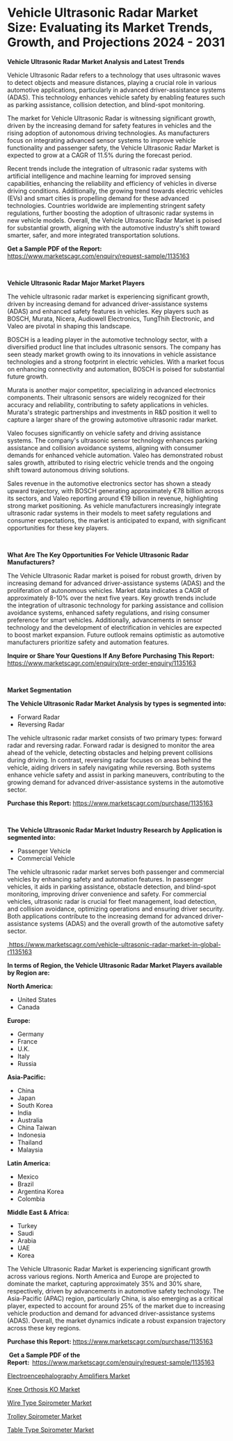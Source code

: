 <p><h1>Vehicle Ultrasonic Radar Market Size: Evaluating its Market Trends, Growth, and Projections 2024 - 2031</h1></p><p><strong>Vehicle Ultrasonic Radar Market Analysis and Latest Trends</strong></p>
<p><p>Vehicle Ultrasonic Radar refers to a technology that uses ultrasonic waves to detect objects and measure distances, playing a crucial role in various automotive applications, particularly in advanced driver-assistance systems (ADAS). This technology enhances vehicle safety by enabling features such as parking assistance, collision detection, and blind-spot monitoring. </p><p>The market for Vehicle Ultrasonic Radar is witnessing significant growth, driven by the increasing demand for safety features in vehicles and the rising adoption of autonomous driving technologies. As manufacturers focus on integrating advanced sensor systems to improve vehicle functionality and passenger safety, the Vehicle Ultrasonic Radar Market is expected to grow at a CAGR of 11.5% during the forecast period. </p><p>Recent trends include the integration of ultrasonic radar systems with artificial intelligence and machine learning for improved sensing capabilities, enhancing the reliability and efficiency of vehicles in diverse driving conditions. Additionally, the growing trend towards electric vehicles (EVs) and smart cities is propelling demand for these advanced technologies. Countries worldwide are implementing stringent safety regulations, further boosting the adoption of ultrasonic radar systems in new vehicle models. Overall, the Vehicle Ultrasonic Radar Market is poised for substantial growth, aligning with the automotive industry's shift toward smarter, safer, and more integrated transportation solutions.</p></p>
<p><strong>Get a Sample PDF of the Report:&nbsp;</strong> <a href="https://www.marketscagr.com/enquiry/request-sample/1135163?utm_campaign=1556&utm_medium=2&utm_source=Github&utm_content=ia&utm_term=13102024&utm_id=vehicle-ultrasonic-radar">https://www.marketscagr.com/enquiry/request-sample/1135163</a></p>
<p>&nbsp;</p>
<p><strong>Vehicle Ultrasonic Radar Major Market Players</strong></p>
<p><p>The vehicle ultrasonic radar market is experiencing significant growth, driven by increasing demand for advanced driver-assistance systems (ADAS) and enhanced safety features in vehicles. Key players such as BOSCH, Murata, Nicera, Audiowell Electronics, TungThih Electronic, and Valeo are pivotal in shaping this landscape.</p><p>BOSCH is a leading player in the automotive technology sector, with a diversified product line that includes ultrasonic sensors. The company has seen steady market growth owing to its innovations in vehicle assistance technologies and a strong footprint in electric vehicles. With a market focus on enhancing connectivity and automation, BOSCH is poised for substantial future growth.</p><p>Murata is another major competitor, specializing in advanced electronics components. Their ultrasonic sensors are widely recognized for their accuracy and reliability, contributing to safety applications in vehicles. Murata's strategic partnerships and investments in R&D position it well to capture a larger share of the growing automotive ultrasonic radar market.</p><p>Valeo focuses significantly on vehicle safety and driving assistance systems. The company's ultrasonic sensor technology enhances parking assistance and collision avoidance systems, aligning with consumer demands for enhanced vehicle automation. Valeo has demonstrated robust sales growth, attributed to rising electric vehicle trends and the ongoing shift toward autonomous driving solutions.</p><p>Sales revenue in the automotive electronics sector has shown a steady upward trajectory, with BOSCH generating approximately €78 billion across its sectors, and Valeo reporting around €19 billion in revenue, highlighting strong market positioning. As vehicle manufacturers increasingly integrate ultrasonic radar systems in their models to meet safety regulations and consumer expectations, the market is anticipated to expand, with significant opportunities for these key players.</p></p>
<p>&nbsp;</p>
<p><strong>What Are The Key Opportunities For Vehicle Ultrasonic Radar Manufacturers?</strong></p>
<p><p>The Vehicle Ultrasonic Radar market is poised for robust growth, driven by increasing demand for advanced driver-assistance systems (ADAS) and the proliferation of autonomous vehicles. Market data indicates a CAGR of approximately 8-10% over the next five years. Key growth trends include the integration of ultrasonic technology for parking assistance and collision avoidance systems, enhanced safety regulations, and rising consumer preference for smart vehicles. Additionally, advancements in sensor technology and the development of electrification in vehicles are expected to boost market expansion. Future outlook remains optimistic as automotive manufacturers prioritize safety and automation features.</p></p>
<p><strong>Inquire or Share Your Questions If Any Before Purchasing This Report:</strong> <a href="https://www.marketscagr.com/enquiry/pre-order-enquiry/1135163?utm_campaign=1556&utm_medium=2&utm_source=Github&utm_content=ia&utm_term=13102024&utm_id=vehicle-ultrasonic-radar">https://www.marketscagr.com/enquiry/pre-order-enquiry/1135163</a></p>
<p>&nbsp;</p>
<p><strong>Market Segmentation</strong></p>
<p><strong>The Vehicle Ultrasonic Radar Market Analysis by types is segmented into:</strong></p>
<p><ul><li>Forward Radar</li><li>Reversing Radar</li></ul></p>
<p><p>The vehicle ultrasonic radar market consists of two primary types: forward radar and reversing radar. Forward radar is designed to monitor the area ahead of the vehicle, detecting obstacles and helping prevent collisions during driving. In contrast, reversing radar focuses on areas behind the vehicle, aiding drivers in safely navigating while reversing. Both systems enhance vehicle safety and assist in parking maneuvers, contributing to the growing demand for advanced driver-assistance systems in the automotive sector.</p></p>
<p><strong>Purchase this Report:&nbsp;</strong><a href="https://www.marketscagr.com/purchase/1135163?utm_campaign=1556&utm_medium=2&utm_source=Github&utm_content=ia&utm_term=13102024&utm_id=vehicle-ultrasonic-radar">https://www.marketscagr.com/purchase/1135163</a></p>
<p>&nbsp;</p>
<p><strong>The Vehicle Ultrasonic Radar Market Industry Research by Application is segmented into:</strong></p>
<p><ul><li>Passenger Vehicle</li><li>Commercial Vehicle</li></ul></p>
<p><p>The vehicle ultrasonic radar market serves both passenger and commercial vehicles by enhancing safety and automation features. In passenger vehicles, it aids in parking assistance, obstacle detection, and blind-spot monitoring, improving driver convenience and safety. For commercial vehicles, ultrasonic radar is crucial for fleet management, load detection, and collision avoidance, optimizing operations and ensuring driver security. Both applications contribute to the increasing demand for advanced driver-assistance systems (ADAS) and the overall growth of the automotive safety sector.</p></p>
<p><a href="https://www.marketscagr.com/vehicle-ultrasonic-radar-market-in-global-r1135163?utm_campaign=1556&utm_medium=2&utm_source=Github&utm_content=ia&utm_term=13102024&utm_id=vehicle-ultrasonic-radar">&nbsp;https://www.marketscagr.com/vehicle-ultrasonic-radar-market-in-global-r1135163</a></p>
<p><strong>In terms of Region, the Vehicle Ultrasonic Radar Market Players available by Region are:</strong></p>
<p>
    <p> <strong> North America: </strong>
        <ul>
            <li>United States</li>
            <li>Canada</li>
        </ul>
        </p> 
    <p> <strong> Europe: </strong>
        <ul>
            <li>Germany</li>
            <li>France</li>
            <li>U.K.</li>
            <li>Italy</li>
            <li>Russia</li>
        </ul>
        </p> 
    <p> <strong> Asia-Pacific: </strong>
        <ul>
            <li>China</li>
            <li>Japan</li>
            <li>South Korea</li>
            <li>India</li>
            <li>Australia</li>
            <li>China Taiwan</li>
            <li>Indonesia</li>
            <li>Thailand</li>
            <li>Malaysia</li>
        </ul>
        </p> 
    <p> <strong> Latin America: </strong>
        <ul>
            <li>Mexico</li>
            <li>Brazil</li>
            <li>Argentina Korea</li>
            <li>Colombia</li>
        </ul>
        </p> 
    <p> <strong> Middle East & Africa: </strong>
        <ul>
            <li>Turkey</li>
            <li>Saudi</li>
            <li>Arabia</li>
            <li>UAE</li>
            <li>Korea</li>
        </ul>
    </p>
    </p>
<p><p>The Vehicle Ultrasonic Radar Market is experiencing significant growth across various regions. North America and Europe are projected to dominate the market, capturing approximately 35% and 30% share, respectively, driven by advancements in automotive safety technology. The Asia-Pacific (APAC) region, particularly China, is also emerging as a critical player, expected to account for around 25% of the market due to increasing vehicle production and demand for advanced driver-assistance systems (ADAS). Overall, the market dynamics indicate a robust expansion trajectory across these key regions.</p></p>
<p><strong>Purchase this Report: </strong><a href="https://www.marketscagr.com/purchase/1135163?utm_campaign=1556&utm_medium=2&utm_source=Github&utm_content=ia&utm_term=13102024&utm_id=vehicle-ultrasonic-radar">https://www.marketscagr.com/purchase/1135163</a></p>
<p>&nbsp;<strong>Get a Sample PDF of the Report:&nbsp;&nbsp;</strong><a href="https://www.marketscagr.com/enquiry/request-sample/1135163?utm_campaign=1556&utm_medium=2&utm_source=Github&utm_content=ia&utm_term=13102024&utm_id=vehicle-ultrasonic-radar">https://www.marketscagr.com/enquiry/request-sample/1135163</a></p>
<p><strong></strong></p>
<p><p><a href="https://www.linkedin.com/pulse/global-electroencephalography-amplifiers-nexus-sector-tcx5e?utm_campaign=1556&utm_medium=2&utm_source=Github&utm_content=ia&utm_term=13102024&utm_id=vehicle-ultrasonic-radar">Electroencephalography Amplifiers Market</a></p><p><a href="https://www.linkedin.com/pulse/in-depth-knee-orthosis-ko-market-review-size-share-42cagr-ftbuc?utm_campaign=1556&utm_medium=2&utm_source=Github&utm_content=ia&utm_term=13102024&utm_id=vehicle-ultrasonic-radar">Knee Orthosis KO Market</a></p><p><a href="https://www.linkedin.com/pulse/wire-type-spirometer-industry-sector-market-dynamics-future-scenarios-uykic?utm_campaign=1556&utm_medium=2&utm_source=Github&utm_content=ia&utm_term=13102024&utm_id=vehicle-ultrasonic-radar">Wire Type Spirometer Market</a></p><p><a href="https://www.linkedin.com/pulse/navigating-global-trolley-spirometer-market-landscape-trends-mkxpc?utm_campaign=1556&utm_medium=2&utm_source=Github&utm_content=ia&utm_term=13102024&utm_id=vehicle-ultrasonic-radar">Trolley Spirometer Market</a></p><p><a href="https://www.linkedin.com/pulse/table-type-spirometer-market-global-regional-analysis-focus-mo2bc?utm_campaign=1556&utm_medium=2&utm_source=Github&utm_content=ia&utm_term=13102024&utm_id=vehicle-ultrasonic-radar">Table Type Spirometer Market</a></p></p>